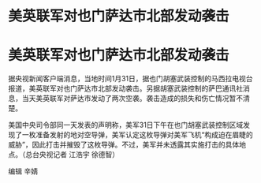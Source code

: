 # 美英联军对也门萨达市北部发动袭击

# 美英联军对也门萨达市北部发动袭击

据央视新闻客户端消息，当地时间1月31日，据也门胡塞武装控制的马西拉电视台报道，美英联军对也门萨达市北部发动袭击。另据胡塞武装控制的萨巴通讯社消息，当天美英联军对萨达市发动了两次空袭。袭击造成的损失和伤亡情况暂不清楚。

美国中央司令部同一天发表的声明称，美军31日下午在也门胡塞武装控制区域发现了一枚准备发射的地对空导弹，美军认定这枚导弹对美军飞机“构成迫在眉睫的威胁”，因此打击并摧毁了这枚导弹。不过，美军并未透露其实施打击的具体地点。（总台央视记者
江浩宇 徐德智）

编辑 辛婧

